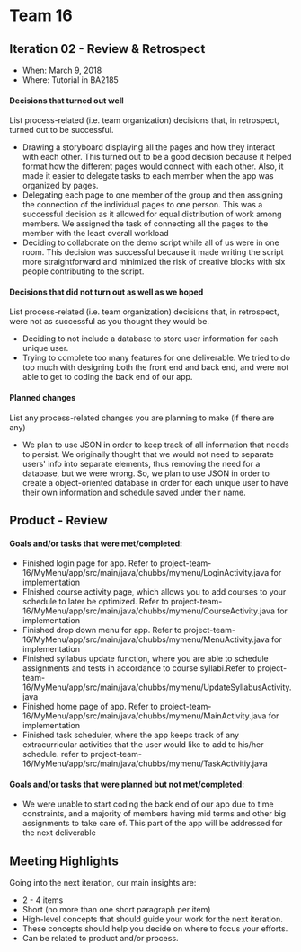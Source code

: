 # Team 16


## Iteration 02 - Review & Retrospect

 * When: March 9, 2018
 * Where: Tutorial in BA2185

#### Decisions that turned out well

List process-related (i.e. team organization) decisions that, in retrospect, turned out to be successful.


 * Drawing a storyboard displaying all the pages and how they interact with each other. This turned out to be a good decision because it helped format how the different pages would connect with each other. Also, it made it easier to delegate tasks to each member when the app was organized by pages.
 * Delegating each page to one member of the group and then assigning the connection of the individual pages to one person. This was a successful decision as it allowed for equal distribution of work among members. We assigned the task of connecting all the pages to the member with the least overall workload
 * Deciding to collaborate on the demo script while all of us were in one room. This decision was successful because it made writing the script more straightforward and minimized the risk of creative blocks with six people contributing to the script.
 
#### Decisions that did not turn out as well as we hoped

List process-related (i.e. team organization) decisions that, in retrospect, were not as successful as you thought they would be.

* Deciding to not include a database to store user information for each unique user. 
* Trying to complete too many features for one deliverable. We tried to do too much with designing both the front end and back end, and were not able to get to coding the back end of our app.

#### Planned changes

List any process-related changes you are planning to make (if there are any)

* We plan to use JSON in order to keep track of all information that needs to persist. We originally thought that we would not need to separate users' info into separate elements, thus removing the need for a database, but we were wrong. So, we plan to use JSON in order to create a object-oriented database in order for each unique user to have their own information and schedule saved under their name.


## Product - Review

#### Goals and/or tasks that were met/completed:

 * Finished login page for app. Refer to project-team-16/MyMenu/app/src/main/java/chubbs/mymenu/LoginActivity.java for implementation
 * FInished course activity page, which allows you to add courses to your schedule to later be optimized. Refer to project-team-16/MyMenu/app/src/main/java/chubbs/mymenu/CourseActivity.java for implementation
 * Finished drop down menu for app. Refer to project-team-16/MyMenu/app/src/main/java/chubbs/mymenu/MenuActivity.java for implementation
 * Finished syllabus update function, where you are able to schedule assignments and tests in accordance to course syllabi.Refer to project-team-16/MyMenu/app/src/main/java/chubbs/mymenu/UpdateSyllabusActivity.java
* Finished home page of app. Refer to project-team-16/MyMenu/app/src/main/java/chubbs/mymenu/MainActivity.java for implementation
* Finished task scheduler, where the app keeps track of any extracurricular activities that the user would like to add to his/her schedule. refer to project-team-16/MyMenu/app/src/main/java/chubbs/mymenu/TaskActivitiy.java

 
#### Goals and/or tasks that were planned but not met/completed:

* We were unable to start coding the back end of our app due to time constraints, and a majority of members having mid terms and other big assignments to take care of. This part of the app will be addressed for the next deliverable

## Meeting Highlights

Going into the next iteration, our main insights are:

 * 2 - 4 items
 * Short (no more than one short paragraph per item)
 * High-level concepts that should guide your work for the next iteration.
 * These concepts should help you decide on where to focus your efforts.
 * Can be related to product and/or process.
